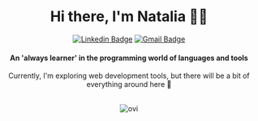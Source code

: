 <h1 align="center">Hi there, I'm Natalia 👋🏾</h1>

<div align="center">
  
[![Linkedin Badge](https://img.shields.io/badge/LinkedIn--000?style=social&logo=Linkedin&logoColor=0077B5&link=https://www.linkedin.com/in/natalialeo/)](https://www.linkedin.com/in/natalialeo/)
[![Gmail Badge](https://img.shields.io/badge/email--000?style=social&logo=Gmail&logoColor=red&link=mailto:natalialeo@ibm.com)](mailto:natalialeo@ibm.com)
</div>

<h4 align="center">An 'always learner' in the programming world of languages and tools</h4>

<div align="center">
Currently, I'm exploring web development tools, but there will be a bit of everything around here 🔭
</div>

<br/>

<p align="center">
  <img src="https://github-readme-stats.vercel.app/api/top-langs?username=nataliajl&show_icons=true&locale=en&layout=compact&theme=default" alt="ovi" />
</p>


<!--
**nataliajl/nataliajl** is a ✨ _special_ ✨ repository because its `README.md` (this file) appears on your GitHub profile.

Here are some ideas to get you started:

- 🔭 I’m currently working on ...
- 🌱 I’m currently learning ...
- 👯 I’m looking to collaborate on ...
- 🤔 I’m looking for help with ...
- 💬 Ask me about ...
- 📫 How to reach me: ...
- 😄 Pronouns: ...
- ⚡ Fun fact: ...
-->

